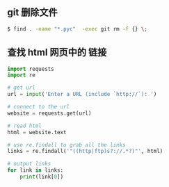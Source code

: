 ## git 删除文件

```bash
$ find . -name "*.pyc"  -exec git rm -f {} \;
```

## 查找 html 网页中的 链接

``` python
import requests
import re

# get url
url = input('Enter a URL (include `http://`): ')

# connect to the url
website = requests.get(url)

# read html
html = website.text

# use re.findall to grab all the links
links = re.findall('"((http|ftp)s?://.*?)"', html)

# output links
for link in links:
    print(link[0])
```

## 